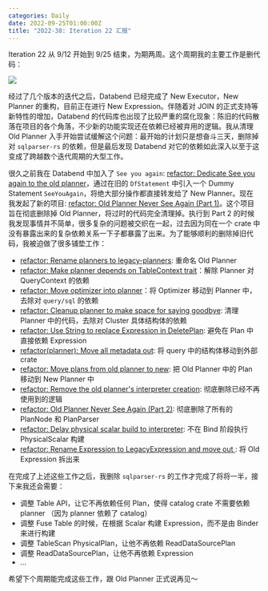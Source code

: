 ```yaml
---
categories: Daily
date: 2022-09-25T01:00:00Z
title: "2022-38: Iteration 22 汇报"
---
```


Iteration 22 从 9/12 开始到 9/25 结束，为期两周。这个周期我的主要工作是删代码：

![](github.png)


经过了几个版本的迭代之后，Databend 已经完成了 New Executor，New Planner 的重构，目前正在进行 New Expression。伴随着对 JOIN 的正式支持等新特性的增加，Databend 的代码库也出现了比较严重的腐化现象：陈旧的代码散落在项目的各个角落，不少新的功能实现还在依赖已经被弃用的逻辑。我从清理 Old Planner 入手开始尝试缓解这个问题：最开始的计划只是想奋斗三天，删除掉对 `sqlparser-rs` 的依赖，但是最后发现 Databend 对它的依赖如此深入以至于这变成了跨越数个迭代周期的大型工作。

很久之前我在 Databend 中加入了 `See you again`: [refactor: Dedicate See you again to the old planner](https://github.com/datafuselabs/databend/pull/6895)，通过在旧的 `DfStatement` 中引入一个 Dummy Statement `SeeYouAgain`，将绝大部分操作都直接转发给了 New Planner。现在我发起了新的项目: [refactor: Old Planner Never See Again (Part 1)](https://github.com/datafuselabs/databend/pull/7567)。这个项目旨在彻底删除掉 Old Planner，将过时的代码完全清理掉。执行到 Part 2 的时候我发现事情并不简单，很多复杂的问题被交织在一起，过去因为同在一个 crate 中没有暴露出来的复杂依赖关系一下子都暴露了出来。为了能够顺利的删除掉旧代码，我被迫做了很多铺垫工作：

- [refactor: Rename planners to legacy-planners](https://github.com/datafuselabs/databend/pull/7597): 重命名 Old Planner
- [refactor: Make planner depends on TableContext trait](https://github.com/datafuselabs/databend/pull/7600)：解除 Planner 对 QueryContext 的依赖
- [refactor: Move optimizer into planner](https://github.com/datafuselabs/databend/pull/7603)：将 Optimizer 移动到 Planner 中，去除对 `query/sql` 的依赖
- [refactor: Cleanup planner to make space for saying goodbye](https://github.com/datafuselabs/databend/pull/7711): 清理 Planner 中的代码，去除对 Cluster 具体结构体的依赖
- [refactor: Use String to replace Expression in DeletePlan](https://github.com/datafuselabs/databend/pull/7716): 避免在 Plan 中直接依赖 Expression
- [refactor(planner): Move all metadata out](https://github.com/datafuselabs/databend/pull/7731): 将 query 中的结构体移动到外部 crate
- [refactor: Move plans from old planner to new](https://github.com/datafuselabs/databend/pull/7751): 把 Old Planner 中的 Plan 移动到 New Planner 中
- [refactor: Remove the old planner's interpreter creation](https://github.com/datafuselabs/databend/pull/7762): 彻底删除已经不再使用到的逻辑
- [refactor: Old Planner Never See Again (Part 2)](https://github.com/datafuselabs/databend/pull/7767): 彻底删除了所有的 PlanNode 和 PlanParser
- [refactor: Delay physical scalar build to interpreter](https://github.com/datafuselabs/databend/pull/7806): 不在 Bind 阶段执行 PhysicalScalar 构建
- [refactor: Rename Expression to LegacyExpression and move out ](https://github.com/datafuselabs/databend/pull/7810): 将 Old Expression 拆出来

在完成了上述这些工作之后，我删除 `sqlparser-rs` 的工作才完成了将将一半，接下来我还会需要：

- 调整 Table API，让它不再依赖任何 Plan，使得 catalog crate 不需要依赖 planner （因为 planner 依赖了 catalog）
- 调整 Fuse Table 的时候，在根据 Scalar 构建 Expression，而不是由 Binder 来进行构建
- 调整 TableScan PhysicalPlan，让他不再依赖 ReadDataSourcePlan
- 调整 ReadDataSourcePlan，让他不再依赖 Expression
- ...

希望下个周期能完成这些工作，跟 Old Planner 正式说再见～
